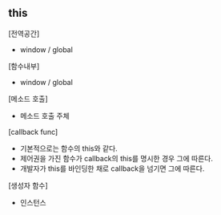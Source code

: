 this
-

[전역공간]
- window / global
 
[함수내부]
- window / global
 
[메소드 호출]
- 메소드 호출 주체

[callback func]
- 기본적으로는 함수의 this와 같다.
- 제어권을 가진 함수가 callback의 this를 명시한 경우 그에 따른다.
- 개발자가 this를 바인딩한 채로 callback을 넘기면 그에 따른다.

[생성자 함수]
- 인스턴스